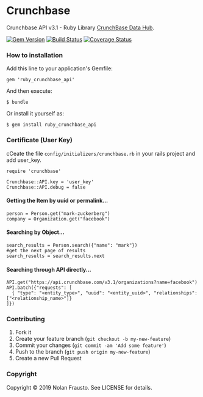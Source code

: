 # Crunchbase

Crunchbase API v3.1 - Ruby Library [CrunchBase Data Hub](https://data.crunchbase.com/v3.1/docs/using-the-api).

[![Gem Version](https://badge.fury.io/rb/crunchbase-ruby-library.svg)](https://badge.fury.io/rb/crunchbase-ruby-library)
[![Build Status](https://travis-ci.org/encoreshao/crunchbase-ruby-library.svg?branch=master)](https://travis-ci.org/encoreshao/crunchbase-ruby-library)
[![Coverage Status](https://coveralls.io/repos/github/encoreshao/crunchbase-ruby-library/badge.svg)](https://coveralls.io/github/encoreshao/crunchbase-ruby-library)

### How to installation

Add this line to your application's Gemfile:

    gem 'ruby_crunchbase_api'

And then execute:

    $ bundle

Or install it yourself as:

    $ gem install ruby_crunchbase_api

### Certificate (User Key)

cCeate the file `config/initializers/crunchbase.rb` in your rails project and add user_key.

    require 'crunchbase'

    Crunchbase::API.key = 'user_key'
    Crunchbase::API.debug = false

#### Getting the Item by uuid or permalink...

    person = Person.get("mark-zuckerberg")
    company = Organization.get("facebook")

#### Searching by Object...

    search_results = Person.search({"name": "mark"})
    #get the next page of results
    search_results = search_results.next

#### Searching through API directly...

    API.get("https://api.crunchbase.com/v3.1/organizations?name=facebook")
    API.batch({"requests": [
      { "type": "<entity_type>", "uuid": "<entity_uuid>", "relationships": ["<relationship_name>"]}
    ]})


### Contributing

1. Fork it
2. Create your feature branch (`git checkout -b my-new-feature`)
3. Commit your changes (`git commit -am 'Add some feature'`)
4. Push to the branch (`git push origin my-new-feature`)
5. Create a new Pull Request

### Copyright

Copyright © 2019 Nolan Frausto. See LICENSE for details.
